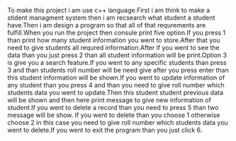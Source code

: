 To make this project i am use c++ language.First i am think to make a stident managment system then i am recsearch what student a student have.Then i am design a program so that all of that requrements are fulfill.When you run the project then consule print five option.If you press 1 than print how many student information you went to store.After that you need to give students all requred information.After if you went to see the data than you just press 2 than all student information will be print.Option 3 is give you a search feature.If you went to any specific students than press 3 and than students roll number will be need give after you press enter than this student information will be shown.If you went to update information of any student than you press 4 and than you need to give roll number which students data you went to update.Then this student student previous data will be shown and then here print message  to give new information of student.If you went to delete a record than you need to press 5 than two message will be show. If you went to delete than you choose 1 otherwise choose 2 in this case you need to give roll number which students data you went to delete.If you went to exit the program than you just click 6.
